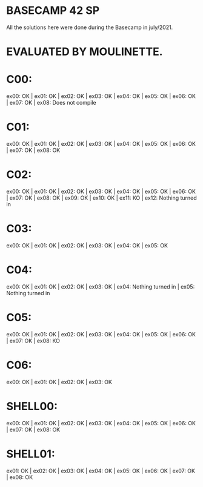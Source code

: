 # BASECAMP 42 SP

All the solutions here were done during the Basecamp in july/2021.

# EVALUATED BY MOULINETTE.

# C00:

ex00: OK | ex01: OK | ex02: OK | ex03: OK | ex04: OK | ex05: OK | ex06: OK | ex07: OK | ex08: Does not compile

# C01:

ex00: OK | ex01: OK | ex02: OK | ex03: OK | ex04: OK | ex05: OK | ex06: OK | ex07: OK | ex08: OK

# C02:

ex00: OK | ex01: OK | ex02: OK | ex03: OK | ex04: OK | ex05: OK | ex06: OK | ex07: OK | ex08: OK | ex09: OK | ex10: OK | ex11: KO | ex12: Nothing turned in

# C03:

ex00: OK | ex01: OK | ex02: OK | ex03: OK | ex04: OK | ex05: OK

# C04:

ex00: OK | ex01: OK | ex02: OK | ex03: OK | ex04: Nothing turned in | ex05: Nothing turned in

# C05:

ex00: OK | ex01: OK | ex02: OK | ex03: OK | ex04: OK | ex05: OK | ex06: OK | ex07: OK | ex08: KO

# C06:

ex00: OK | ex01: OK | ex02: OK | ex03: OK

# SHELL00:

ex00: OK | ex01: OK | ex02: OK | ex03: OK | ex04: OK | ex05: OK | ex06: OK | ex07: OK | ex08: OK

# SHELL01:

ex01: OK | ex02: OK | ex03: OK | ex04: OK | ex05: OK | ex06: OK | ex07: OK | ex08: OK
